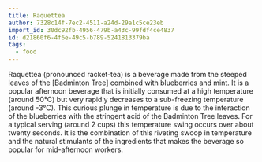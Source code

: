 ```yaml
---
title: Raquettea
author: 7328c14f-7ec2-4511-a24d-29a1c5ce23eb
import_id: 30dc92fb-4956-479b-a43c-99fdf4ce4837
id: d21860f6-4f6e-49c5-b789-5241813379ba
tags:
  - food
---
```

Raquettea (pronounced racket-tea) is a beverage made from the steeped leaves of the [Badminton Tree] combined with blueberries and mint. It is a popular afternoon beverage that is initially consumed at a high temperature (around 50°C) but very rapidly decreases to a sub-freezing temperature (around -3°C). This curious plunge in temperature is due to the interaction of the blueberries with the stringent acid of the Badminton Tree leaves. For a typical serving (around 2 cups) this temperature swing occurs over about twenty seconds. It is the combination of this riveting swoop in temperature and the natural stimulants of the ingredients that makes the beverage so popular for mid-afternoon workers.